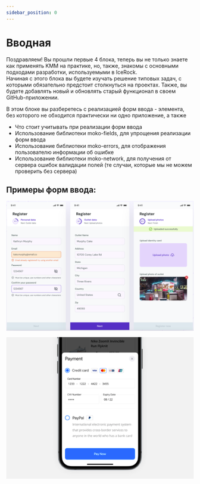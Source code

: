 ```yaml
---
sidebar_position: 0
---
```


# Вводная

Поздравляем! Вы прошли первые 4 блока, теперь вы не только знаете как применять KMM на практике, но, также, знакомы с основными подходами разработки, используемыми в IceRock.  
Начиная с этого блока вы будете изучать решение типовых задач, с которыми обязательно предстоит столкнуться на проектах. Также, вы будете добавлять новый и обновлять старый функционал в своем GitHub-приложении.  

В этом блоке вы разберетесь с реализацией форм ввода - элемента, без которого не обходится практически ни одно приложение, а также 
- Что стоит учитывать при реализации форм ввода
- Использование библиотеки moko-fields, для упрощения реализации форм ввода
- Использование библиотеки moko-errors, для отображения пользователю информации об ошибке
- Использование библиотеки moko-network, для получения от сервера ошибок валидации полей (те случаи, которые мы не можем проверить без сервера)

## Примеры форм ввода:
![img.png](media/register.png)

![img.png](media/payment.png)
